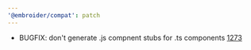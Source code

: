 ```yaml
---
'@embroider/compat': patch
---
```


- BUGFIX: don't generate .js compnent stubs for .ts components [1273](https://github.com/embroider-build/embroider/pull/1273)
